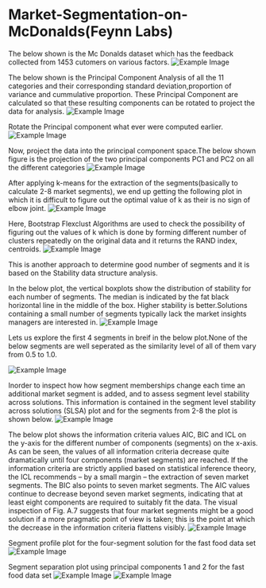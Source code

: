# Market-Segmentation-on-McDonalds(Feynn Labs)
The below shown is the Mc Donalds dataset which has the feedback collected from 1453 cutomers on various factors.
![Example Image](Screenshots/1.png)

The below shown is the Principal Component Analysis of all the 11 categories and their
corresponding standard deviation,proportion of variance and cummulative proportion. These Principal Component are calculated so that these resulting components can be rotated to project the data for analysis.
![Example Image](Screenshots/3.png)

Rotate the Principal component what ever were computed earlier.
![Example Image](Screenshots/6.png)

Now, project the data into the principal component space.The below shown figure is the projection of the two principal components PC1 and PC2
on all the different categories
![Example Image](Screenshots/7.png)

After applying k-means for the extraction of the segments(basically to calculate 2-8 market segments), we end up getting the following plot in which it is difficult to figure out the optimal value of k as their is no sign of elbow joint.
![Example Image](Screenshots/8.png)

Here, Bootstrap Flexclust Algorithms are used to check the possibility of figuring out
the values of k which is done by forming different number of clusters repeatedly on the 
original data and it returns the RAND index, centroids.
![Example Image](Screenshots/10.png)

This is another approach to determine good number of segments and it is based on the
Stability data structure analysis.

In the below plot, the vertical boxplots show the distribution of stability for each number of segments. The median is indicated by the fat black horizontal line in the middle of the box. Higher stability is better.Solutions containing a small number of segments typically lack the market insights managers are interested in.
![Example Image](Screenshots/13.png)

Lets us explore the first 4 segments in breif in the below plot.None of the below segments are well seperated as the similarity level of all of them vary from 0.5 to 1.0.

![Example Image](Screenshots/11.png)

Inorder to inspect how how segment memberships change each time an additional market segment is added, and to assess segment level stability across solutions. This information is contained in the segment level stability across solutions (SLSA) plot and
for the segments from 2-8 the plot is shown below.
![Example Image](Screenshots/12.png)

The below plot shows the information criteria values AIC, BIC and ICL on the y-axis
for the different number of components (segments) on the x-axis. As can be seen, the
values of all information criteria decrease quite dramatically until four components
(market segments) are reached. If the information criteria are strictly applied based
on statistical inference theory, the ICL recommends – by a small margin – the
extraction of seven market segments. The BIC also points to seven market segments.
The AIC values continue to decrease beyond seven market segments, indicating that
at least eight components are required to suitably fit the data.
The visual inspection of Fig. A.7 suggests that four market segments might be a
good solution if a more pragmatic point of view is taken; this is the point at which the
decrease in the information criteria flattens visibly. 
![Example Image](Screenshots/14.png)

Segment profile plot for the four-segment solution for the fast food data set
![Example Image](Screenshots/15.png)

Segment separation plot using principal components 1 and 2 for the fast food data set
![Example Image](Screenshots/16.png)
![Example Image](Screenshots/17.png)
